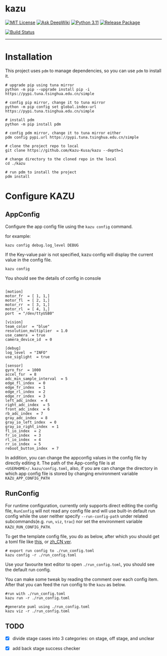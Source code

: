 # kazu
[![MIT License](https://img.shields.io/badge/license-MIT-blue.svg)](LICENSE)
[![Ask DeepWiki](https://deepwiki.com/badge.svg)](https://deepwiki.com/Kazu-Kusa/kazu)
[![Python 3.11](https://img.shields.io/badge/python-3.11-green.svg)](https://www.python.org/downloads/release/python-311/)
[![Release Package](https://github.com/Kazu-Kusa/kazu/actions/workflows/auto-make-prerelease.yml/badge.svg)](https://github.com/Kazu-Kusa/kazu/actions/workflows/auto-make-prerelease.yml)

[![Build Status](https://github.com/Kazu-Kusa/kazu/actions/workflows/build_on_push.yml/badge.svg)](
https://github.com/Kazu-Kusa/kazu/actions/workflows/build_on_push.yml
)

---


# Installation

This project uses `pdm` to manage dependencies, so you can use `pdm` to install it.
```shell
# upgrade pip using tuna mirror
python -m pip --upgrade install pip -i https://pypi.tuna.tsinghua.edu.cn/simple

# config pip mirror, change it to tuna mirror
python -m pip config set global.index-url https://pypi.tuna.tsinghua.edu.cn/simple

# install pdm
python -m pip install pdm

# config pdm mirror, change it to tuna mirror either
pdm config pypi.url https://pypi.tuna.tsinghua.edu.cn/simple

# clone the project repo to local
git clone https://github.com/Kazu-Kusa/kazu --depth=1

# change directory to the cloned repo in the local
cd ./kazu

# run pdm to install the project
pdm install
```


# Configure KAZU

## AppConfig

Configure the app config file using the `kazu config` command.

for example:
```shell
kazu config debug.log_level DEBUG
```

If the Key-value pair is not specified, kazu config will display the current value in the config file.

```shell
kazu config
```

You should see the details of config in console
```shell

[motion]
motor_fr  = [ 1, 1,]
motor_fl  = [ 2, 1,]
motor_rr  = [ 3, 1,]
motor_rl  = [ 4, 1,]
port  = "/dev/ttyUSB0"

[vision]
team_color  = "blue"
resolution_multiplier  = 1.0
use_camera  = true
camera_device_id  = 0

[debug]
log_level  = "INFO"
use_siglight  = true

[sensor]
gyro_fsr  = 1000
accel_fsr  = 8
adc_min_sample_interval  = 5
edge_fl_index  = 0
edge_fr_index  = 1
edge_rl_index  = 2
edge_rr_index  = 3
left_adc_index  = 4
right_adc_index  = 5
front_adc_index  = 6
rb_adc_index  = 7
gray_adc_index  = 8
gray_io_left_index  = 0
gray_io_right_index  = 1
fl_io_index  = 2
fr_io_index  = 3
rl_io_index  = 4
rr_io_index  = 5
reboot_button_index  = 7

```

In addition, you can change the appconfig values in the config file by directly editing it. The path of the App-config file is at `<USERHOME>/.kazu/config.toml`, also, if you are can change the directory in which app config file is stored by changing environment variable `KAZU_APP_CONFIG_PATH`

## RunConfig

For runtime configuration, currently only supports direct editing the config file, `RunConfig` will not read any config file and will use built-in default run config  while the user neither specify `--run-config-path`  under related subcommands(e.g. `run`, `viz`, `trac`) nor set the environment variable `KAZU_RUN_CONFIG_PATH`.

To get the template config file, you do as below, after which you should get a toml file like [this](./examples/run_config.toml), or  [zh_CN ver](./examples/run_config_zh_CN.toml).

```shell
# export run config to ./run_config.toml 
kazu config -r ./run_config.toml
```


Use your favourite text editor to open `./run_config.toml`, you should see the default run config. 

You can make some tweak by reading the comment over each config item. After that you can feed the run config to the `kazu` as below.

```shell
#run with ./run_config.toml
kazu run -r ./run_config.toml

#generate puml using ./run_config.toml
kazu viz -r ./run_config.toml 
```

## TODO

- [x] divide stage cases into 3 categories: on stage, off stage, and unclear
- [x] add back stage success checker

